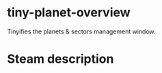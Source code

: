 # tiny-planet-overview
Tinyifies the planets &amp; sectors management window.

# Steam description

[//]: # (start)
[//]: # (stop)

